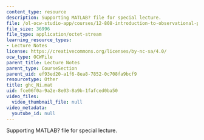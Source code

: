 ```yaml
---
content_type: resource
description: Supporting MATLAB? file for special lecture.
file: /ol-ocw-studio-app/courses/12-808-introduction-to-observational-physical-oceanography-fall-2004/fce06f0a9a2e8e038a9b1fafced0ba50_ghc_Ni.mat
file_size: 36996
file_type: application/octet-stream
learning_resource_types:
- Lecture Notes
license: https://creativecommons.org/licenses/by-nc-sa/4.0/
ocw_type: OCWFile
parent_title: Lecture Notes
parent_type: CourseSection
parent_uid: ef93ed20-a1f6-8ea8-7852-0c708fa9bcf9
resourcetype: Other
title: ghc_Ni.mat
uid: fce06f0a-9a2e-8e03-8a9b-1fafced0ba50
video_files:
  video_thumbnail_file: null
video_metadata:
  youtube_id: null
---
```

Supporting MATLAB? file for special lecture.